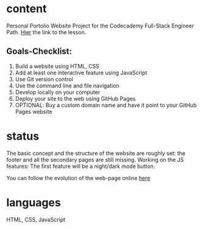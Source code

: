 # content

Personal Portolio Website Project for the Codecademy Full-Stack Engineer Path. [Hier](https://www.codecademy.com/paths/full-stack-engineer-career-path/tracks/fecp-html-css-and-js-portfolio-project/modules/fecp-personal-portfolio-website/kanban_projects/portfolio-website) the link to the lesson.

## Goals-Checklist:

1. Build a website using HTML, CSS
2. Add at least one interactive feature using JavaScript
3. Use Git version control
4. Use the command line and file navigation
5. Develop locally on your computer
6. Deploy your site to the web using GitHub Pages
7. OPTIONAL: Buy a custom domain name and have it point to your GitHub Pages website

# status

The basic concept and the structure of the website are roughly set: the footer and all the secondary pages are still missing.
Working on the JS features: The first feature will be a night/dark mode button.

You can follow the evolution of the web-page online [here]()

# languages

HTML, CSS, JavaScript
